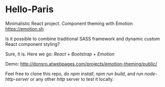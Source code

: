 # Hello-Paris

Minimalistic React project. Component theming with Emotion https://emotion.sh

Is it possible to combine traditional SASS framework and dynamic custom React component styling?

Sure, it is. Here we go: *React + Bootstrap + Emotion*

Demo: http://donsro.atwebpages.com/projects/emotion-theming/public/

Feel free to clone this repo, do *npm install*, *npm run build*, and run *node-http-server* or any other *http* server to test it locally. 
